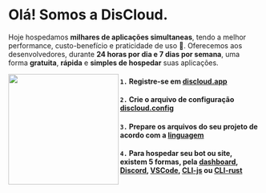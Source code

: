 # Olá! Somos a DisCloud.
Hoje hospedamos **milhares de aplicações simultaneas**, tendo a melhor performance, custo-benefício e praticidade de uso 🤯.
Oferecemos aos desenvolvedores, durante **24 horas por dia e 7 dias por semana**, uma forma **gratuita**, **rápida** e **simples de hospedar** suas aplicações.

<img align="left" height="220" src="https://i.imgur.com/M0WaCVp.png"/>

#### `1.` Registre-se em [discloud.app](https://discloudbot.com/)
#### `2.` Crie o arquivo de configuração [discloud.config](https://docs.discloudbot.com/suporte/faq/discloud.config)
#### `3.` Prepare os arquivos do seu projeto de acordo com a [linguagem](https://docs.discloudbot.com/suporte/linguagens)
#### `4.` Para hospedar seu bot ou site, existem 5 formas, pela [dashboard](https://discloudbot.com/), [Discord](https://docs.discloudbot.com/suporte/hospedar/sites/discord), [VSCode](https://marketplace.visualstudio.com/items?itemName=discloud.discloud), [CLI-js](https://www.npmjs.com/package/discloud-cli) ou [CLI-rust](https://github.com/discloud/cli-rust)
